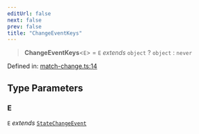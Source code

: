 ```yaml
---
editUrl: false
next: false
prev: false
title: "ChangeEventKeys"
---
```


> **ChangeEventKeys**\<`E`\> = `E` *extends* `object` ? `object` : `never`

Defined in: [match-change.ts:14](https://github.com/WinstonFassett/matchina/blob/2d22b2187dda803854f54b63fe09d04bd833387d/src/match-change.ts#L14)

## Type Parameters

### E

`E` *extends* [`StateChangeEvent`](/docs/src/content/docs/reference/type-aliases/statechangeevent/)
